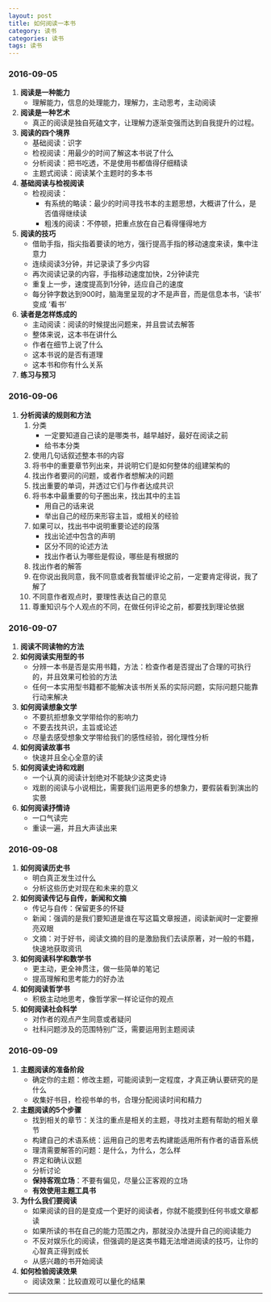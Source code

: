 ```yaml
---
layout: post
title: 如何阅读一本书
category: 读书
categories: 读书
tags: 读书
---
```


### 2016-09-05
1. **阅读是一种能力**
    - 理解能力，信息的处理能力，理解力，主动思考，主动阅读
2. **阅读是一种艺术**
    - 真正的阅读是独自死磕文字，让理解力逐渐变强而达到自我提升的过程。
3. **阅读的四个境界**
    - 基础阅读：识字
    - 检视阅读：用最少的时间了解这本书说了什么
    - 分析阅读：把书吃透，不是使用书都值得仔细精读
    - 主题式阅读：阅读某个主题时的多本书
4. **基础阅读与检视阅读**
    - 检视阅读：
        * 有系统的略读：最少的时间寻找书本的主题思想，大概讲了什么，是否值得继续读
        * 粗浅的阅读：不停顿，把重点放在自己看得懂得地方
5. **阅读的技巧**
    - 借助手指，指尖指着要读的地方，强行提高手指的移动速度来读，集中注意力
    - 连续阅读3分钟，并记录读了多少内容
    - 再次阅读记录的内容，手指移动速度加快，2分钟读完
    - 重复上一步，速度提高到1分钟，适应自己的速度
    - 每分钟字数达到900时，脑海里呈现的才不是声音，而是信息本书，‘读书’ 变成 ‘看书’
6. **读者是怎样炼成的**
    - 主动阅读：阅读的时候提出问题来，并且尝试去解答
    - 整体来说，这本书在讲什么
    - 作者在细节上说了什么
    - 这本书说的是否有道理
    - 这本书和你有什么关系
7. **练习与预习**

### 2016-09-06
1. **分析阅读的规则和方法**
    1. 分类
        - 一定要知道自己读的是哪类书，越早越好，最好在阅读之前
        - 给书本分类
    2. 使用几句话叙述整本书的内容
    3. 将书中的重要章节列出来，并说明它们是如何整体的组建架构的
    4. 找出作者要问的问题，或者作者想解决的问题
    5. 找出重要的单词，并透过它们与作者达成共识
    6. 将书本中最重要的句子圈出来，找出其中的主旨
        - 用自己的话来说
        - 举出自己的经历来形容主旨，或相关的经验
    7. 如果可以，找出书中说明重要论述的段落
        - 找出论述中包含的声明
        - 区分不同的论述方法
        - 找出作者认为哪些是假设，哪些是有根据的
    8. 找出作者的解答
    9. 在你说出我同意，我不同意或者我暂缓评论之前，一定要肯定得说，我了解了
    10. 不同意作者观点时，要理性表达自己的意见
    11. 尊重知识与个人观点的不同，在做任何评论之前，都要找到理论依据

### 2016-09-07
1. **阅读不同读物的方法**
2. **如何阅读实用型的书**
    - 分辨一本书是否是实用书籍，方法：检查作者是否提出了合理的可执行的，并且效果可检验的方法
    - 任何一本实用型书籍都不能解决该书所关系的实际问题，实际问题只能靠行动来解决
3. **如何阅读想象文学**
    - 不要抗拒想象文学带给你的影响力
    - 不要去找共识，主旨或论述
    - 尽量去感受想象文学带给我们的感性经验，弱化理性分析
4. **如何阅读故事书**
    - 快速并且全心全意的读
5. **如何阅读史诗和戏剧**
    - 一个认真的阅读计划绝对不能缺少这类史诗
    - 戏剧的阅读与小说相比，需要我们运用更多的想象力，要假装看到演出的实景
6. **如何阅读抒情诗**
    - 一口气读完
    - 重读一遍，并且大声读出来

### 2016-09-08
1. **如何阅读历史书**
    - 明白真正发生过什么
    - 分析这些历史对现在和未来的意义
2. **如何阅读传记与自传，新闻和文摘**
    - 传记与自传：保留更多的怀疑
    - 新闻：强调的是我们要知道是谁在写这篇文章报道，阅读新闻时一定要擦亮双眼
    - 文摘：对于好书，阅读文摘的目的是激励我们去读原著，对一般的书籍，快速地获取资讯
3. **如何阅读科学和数学书**
    - 更主动，更全神贯注，做一些简单的笔记
    - 提高理解和思考能力的好办法
4. **如何阅读哲学书**
    - 积极主动地思考，像哲学家一样论证你的观点
5. **如何阅读社会科学**
    - 对作者的观点产生同意或者疑问
    - 社科问题涉及的范围特别广泛，需要运用到主题阅读

### 2016-09-09
1. **主题阅读的准备阶段**
    - 确定你的主题：修改主题，可能阅读到一定程度，才真正确认要研究的是什么
    - 收集好书目，检视书单的书，合理分配阅读时间和精力
2. **主题阅读的5个步骤**
    - 找到相关的章节：关注的重点是相关的主题，寻找对主题有帮助的相关章节
    - 构建自己的术语系统：运用自己的思考去构建能适用所有作者的语音系统
    - 理清需要解答的问题：是什么，为什么，怎么样
    - 界定和确认议题
    - 分析讨论
    - **保持客观立场**：不要有偏见，尽量公正客观的立场
    - **有效使用主题工具书**
3. **为什么我们要阅读**
    - 如果阅读的目的是变成一个更好的阅读者，你就不能摸到任何书或文章都读
    - 如果所读的书在自己的能力范围之内，那就没办法提升自己的阅读能力
    - 不反对娱乐化的阅读，但强调的是这类书籍无法增进阅读的技巧，让你的心智真正得到成长
    - 从感兴趣的书开始阅读
4. **如何检验阅读效果**
    - 阅读效果：比较直观可以量化的结果











---